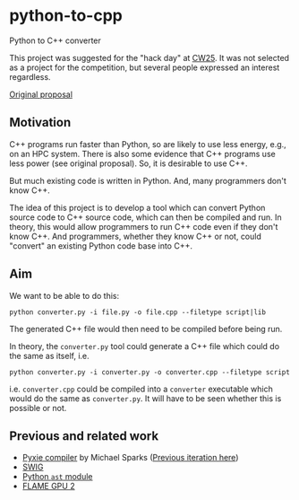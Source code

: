 # python-to-cpp
Python to C++ converter

This project was suggested for the "hack day" at [CW25](https://www.software.ac.uk/workshop/collaborations-workshop-2025-cw25). It was not selected as a project for the competition, but several people expressed an interest regardless.

[Original proposal](./docs/original.pdf)

## Motivation 
C++ programs run faster than Python, so are likely to use less energy, e.g., on an HPC system. There is also some evidence that C++ programs use less power (see original proposal). So, it is desirable to use C++.

But much existing code is written in Python. And, many programmers don't know C++.

The idea of this project is to develop a tool which can convert Python source code to C++ source code, which can then be compiled and run. In theory, this would allow programmers to run C++ code even if they don't know C++. And programmers, whether they know C++ or not, could "convert" an existing Python code base into C++.

## Aim
We want to be able to do this:
```
python converter.py -i file.py -o file.cpp --filetype script|lib
```
The generated C++ file would then need to be compiled before being run.

In theory, the ```converter.py``` tool could generate a C++ file which could do the same as itself, i.e.

```
python converter.py -i converter.py -o converter.cpp --filetype script
```
i.e. `converter.cpp` could be compiled into a `converter` executable which would do the same as `converter.py`. It will have to be seen whether this is possible or not.

## Previous and related work

* [Pyxie compiler](https://sparkslabs.com/pyxie/) by Michael Sparks ([Previous iteration here](https://github.com/sparkslabs/microbit-prototype/tree/master/compiler))
* [SWIG](https://www.swig.org/)
* [Python `ast` module](https://docs.python.org/3/library/ast.html)
* [FLAME GPU 2](https://github.com/FLAMEGPU/FLAMEGPU2)





